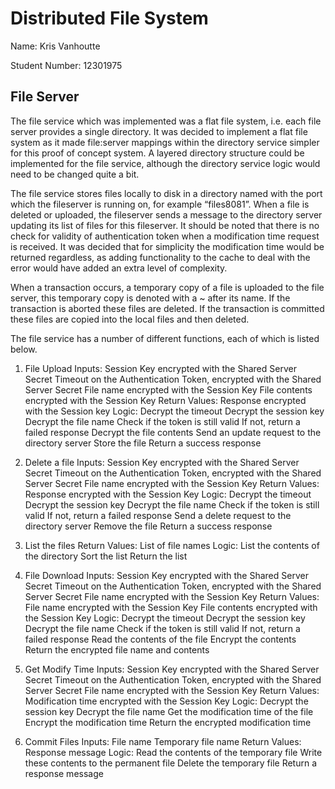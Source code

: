 # Distributed File System

Name: Kris Vanhoutte

Student Number: 12301975

## File Server

The file service which was implemented was a flat file system, i.e. each file server provides a single directory. It was decided to implement a flat file system as it made file:server mappings within the directory service simpler for this proof of concept system. A layered directory structure could be implemented for the file service, although the directory service logic would need to be changed quite a bit.

The file service stores files locally to disk in a directory named with the port which the fileserver is running on, for example “files8081”. When a file is deleted or uploaded, the fileserver sends a message to the directory server updating its list of files for this fileserver.
It should be noted that there is no check for validity of authentication token when a modification time request is received. It was decided that for simplicity the modification time would be returned regardless, as adding functionality to the cache to deal with the error would have added an extra level of complexity.

When a transaction occurs, a temporary copy of a file is uploaded to the file server, this temporary copy is denoted with a ~ after its name. If the transaction is aborted these files are deleted. If the transaction is committed these files are copied into the local files and then deleted.

The file service has a number of different functions, each of which is listed below.

1. File Upload
	Inputs: 
		Session Key encrypted with the Shared Server Secret
		Timeout on the Authentication Token, encrypted with the Shared Server Secret
		File name encrypted with the Session Key
		File contents encrypted with the Session Key
  Return Values:
    Response encrypted with the Session key
  Logic:
    Decrypt the timeout
    Decrypt the session key
    Decrypt the file name
    Check if the token is still valid
      If not, return a failed response
    Decrypt the file contents
    Send an update request to the directory server
    Store the file
    Return a success response

2. Delete a file
  Inputs: 
    Session Key encrypted with the Shared Server Secret
    Timeout on the Authentication Token, encrypted with the Shared Server Secret
    File name encrypted with the Session Key
  Return Values:
    Response encrypted with the Session Key
  Logic:
    Decrypt the timeout
    Decrypt the session key
    Decrypt the file name
    Check if the token is still valid
      If not, return a failed response
    Send a delete request to the directory server
    Remove the file
    Return a success response

3. List the files
  Return Values:
    List of file names 
  Logic:
    List the contents of the directory
    Sort the list
    Return the list


4. File Download
  Inputs: 
    Session Key encrypted with the Shared Server Secret
    Timeout on the Authentication Token, encrypted with the Shared Server Secret
    File name encrypted with the Session Key
  Return Values:
    File name encrypted with the Session Key
    File contents encrypted with the Session Key
  Logic:
    Decrypt the timeout
    Decrypt the session key
    Decrypt the file name
    Check if the token is still valid
      If not, return a failed response
    Read the contents of the file
    Encrypt the contents
    Return the encrypted file name and contents 

5. Get Modify Time
  Inputs: 
    Session Key encrypted with the Shared Server Secret
    Timeout on the Authentication Token, encrypted with the Shared Server Secret
    File name encrypted with the Session Key
  Return Values:
    Modification time encrypted with the Session Key
  Logic:
    Decrypt the session key
    Decrypt the file name
    Get the modification time of the file
    Encrypt the modification time
    Return the encrypted modification time

6. Commit Files
  Inputs: 
    File name
    Temporary file name
  Return Values:
    Response message
  Logic:
    Read the contents of the temporary file
    Write these contents to the permanent file
    Delete the temporary file
    Return a response message